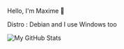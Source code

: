 Hello, I'm Maxime 👋

Distro : Debian and I use Windows too

![My GitHub Stats](https://github-readme-stats.vercel.app/api?username=mxmchrbrt&show_icons=true&theme=dark)



